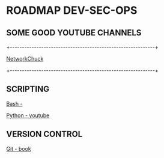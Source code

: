 # ROADMAP DEV-SEC-OPS

## SOME GOOD YOUTUBE CHANNELS
+------------------------------------------------------------+

[NetworkChuck](https://www.youtube.com/@NetworkChuck)

+------------------------------------------------------------+
## SCRIPTING
[Bash - ]()

[Python - youtube](https://www.youtube.com/playlist?list=PLx8HYVzPNOImIT7msbXNkk5KVHje8cKB2)

## VERSION CONTROL
[Git - book](https://github.com/busuek/books/blob/main/progit.pdf)
